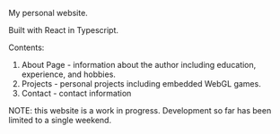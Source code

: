 My personal website.

Built with React in Typescript.

Contents:
1. About Page - information about the author including education, experience, and hobbies. 
2. Projects - personal projects including embedded WebGL games.
3. Contact - contact information


NOTE: this website is a work in progress. Development so far has been limited to a single weekend.

